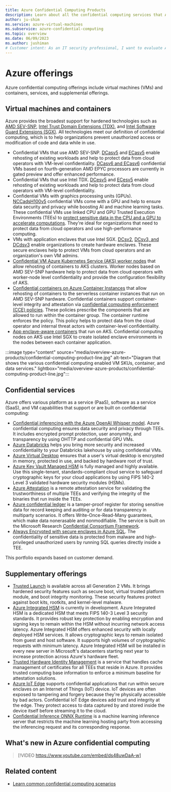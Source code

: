 ```yaml
---
title: Azure Confidential Computing Products
description: Learn about all the confidential computing services that Azure provides.
author: ju-shim
ms.service: azure-virtual-machines
ms.subservice: azure-confidential-computing
ms.topic: overview
ms.date: 06/09/2023
ms.author: jushiman
# Customer intent: As an IT security professional, I want to evaluate Azure's confidential computing offerings, so that I can ensure robust data protection and compliance for sensitive workloads in the cloud.
---
```


# Azure offerings

Azure confidential computing offerings include virtual machines (VMs) and containers, services, and supplemental offerings.

## Virtual machines and containers

Azure provides the broadest support for hardened technologies such as [AMD SEV-SNP](https://www.amd.com/en/developer/sev.html), [Intel Trust Domain Extensions (TDX)](https://www.intel.com/content/www/us/en/developer/tools/trust-domain-extensions/overview.html), and [Intel Software Guard Extensions (SGX)](https://www.intel.com.au/content/www/au/en/architecture-and-technology/software-guard-extensions-enhanced-data-protection.html). All technologies meet our definition of confidential computing, which is to help organizations prevent unauthorized access or modification of code and data while in use.

- Confidential VMs that use AMD SEV-SNP. [DCasv5](/azure/virtual-machines/dcasv5-dcadsv5-series) and [ECasv5](/azure/virtual-machines/ecasv5-ecadsv5-series) enable rehosting of existing workloads and help to protect data from cloud operators with VM-level confidentiality. [DCasv6 and ECasv6](https://techcommunity.microsoft.com/blog/azureconfidentialcomputingblog/preview-new-dcasv6-and-ecasv6-confidential-vms-based-on-4th-generation-amd-epyc%E2%84%A2/4303752) confidential VMs based on fourth-generation AMD EPYC processors are currently in gated preview and offer enhanced performance.
- Confidential VMs that use Intel TDX. [DCesv5](/azure/virtual-machines/sizes/general-purpose/dc-family?tabs=dcasv5%2Cdcedsv5%2Cdcasccv5%2Cdcsv3#tabpanel_2_dcedsv5) and [ECesv5](/azure/virtual-machines/sizes/memory-optimized/ec-family?branch=main#ecesv5-and-ecedsv5-series) enable rehosting of existing workloads and help to protect data from cloud operators with VM-level confidentiality.
- Confidential VMs with graphics processing units (GPUs). [NCCadsH100v5](/azure/virtual-machines/sizes/gpu-accelerated/nccadsh100v5-series) confidential VMs come with a GPU and help to ensure data security and privacy while boosting AI and machine learning tasks. These confidential VMs use linked CPU and GPU Trusted Execution Environments (TEEs) to [protect sensitive data in the CPU and a GPU to accelerate computations](https://techcommunity.microsoft.com/blog/azureconfidentialcomputingblog/general-availability-azure-confidential-vms-with-nvidia-h100-tensor-core-gpus/4242644). They're ideal for organizations that need to protect data from cloud operators and use high-performance computing.
- VMs with application enclaves that use Intel SGX. [DCsv2](/azure/virtual-machines/dcv2-series), [DCsv3, and DCdsv3](/azure/virtual-machines/dcv3-series) enable organizations to create hardware enclaves. These secure enclaves help to protect VMs from cloud operators and an organization's own VM admins.
- [Confidential VM Azure Kubernetes Service (AKS) worker nodes](/azure/confidential-computing/confidential-node-pool-aks) that allow rehosting of containers to AKS clusters. Worker nodes based on AMD SEV-SNP hardware help to protect data from cloud operators with worker-node level confidentiality and provide the configuration flexibility of AKS.
- [Confidential containers on Azure Container Instances](/azure/container-instances/container-instances-confidential-overview) that allow rehosting of containers to the serverless container instances that run on AMD SEV-SNP hardware. Confidential containers support container-level integrity and attestation via [confidential computing enforcement (CCE) policies](/azure/container-instances/container-instances-confidential-overview#confidential-computing-enforcement-policies). These policies prescribe the components that are allowed to run within the container group. The container runtime enforces the policy. This policy helps to protect data from the cloud operator and internal threat actors with container-level confidentiality.
- [App enclave-aware containers](enclave-aware-containers.md) that run on AKS. Confidential computing nodes on AKS use Intel SGX to create isolated enclave environments in the nodes between each container application.

:::image type="content" source="media/overview-azure-products/confidential-computing-product-line.jpg" alt-text="Diagram that shows the various confidential computing enabled VM SKUs, container, and data services." lightbox="media/overview-azure-products/confidential-computing-product-line.jpg":::

## Confidential services

Azure offers various platform as a service (PaaS), software as a service (SaaS), and VM capabilities that support or are built on confidential computing:

- [Confidential inferencing with the Azure OpenAI Whisper model](https://techcommunity.microsoft.com/blog/azureconfidentialcomputingblog/azure-ai-confidential-inferencing-technical-deep-dive/4253150). Azure confidential computing ensures data security and privacy through TEEs. It includes encrypted prompt protection, user anonymity, and transparency by using OHTTP and confidential GPU VMs.
- [Azure Databricks](https://www.databricks.com/blog/announcing-general-availability-azure-databricks-support-azure-confidential-computing-acc) helps you bring more security and increased confidentiality to your Databricks lakehouse by using confidential VMs.
- [Azure Virtual Desktop](/azure/virtual-desktop/deploy-azure-virtual-desktop?tabs=portal) ensures that a user's virtual desktop is encrypted in memory, protected in use, and backed by hardware root of trust.
- [Azure Key Vault Managed HSM](/azure/key-vault/managed-hsm/) is fully managed and highly available. Use this single-tenant, standards-compliant cloud service to safeguard cryptographic keys for your cloud applications by using FIPS 140-2 Level 3 validated hardware security modules (HSMs).
- [Azure Attestation](/azure/attestation/overview) is a remote attestation service for validating the trustworthiness of multiple TEEs and verifying the integrity of the binaries that run inside the TEEs.
- [Azure confidential ledger](/azure/confidential-ledger/overview) is a tamper-proof register for storing sensitive data for record keeping and auditing or for data transparency in multiparty scenarios. It offers Write-Once-Read-Many guarantees, which make data nonerasable and nonmodifiable. The service is built on the Microsoft Research [Confidential Consortium Framework](https://www.microsoft.com/research/project/confidential-consortium-framework/).
- [Always Encrypted with secure enclaves in Azure SQL](/sql/relational-databases/security/encryption/always-encrypted-enclaves). The confidentiality of sensitive data is protected from malware and high-privileged unauthorized users by running SQL queries directly inside a TEE.

This portfolio expands based on customer demand.

## Supplementary offerings

- [Trusted Launch](/azure/virtual-machines/trusted-launch) is available across all Generation 2 VMs. It brings hardened security features such as secure boot, virtual trusted platform module, and boot integrity monitoring. These security features protect against boot kits, rootkits, and kernel-level malware.
- [Azure Integrated HSM](https://techcommunity.microsoft.com/blog/azureinfrastructureblog/securing-azure-infrastructure-with-silicon-innovation/4293834) is currently in development. Azure Integrated HSM is a dedicated HSM that meets FIPS 140-3 Level 3 security standards. It provides robust key protection by enabling encryption and signing keys to remain within the HSM without incurring network access latency. Azure Integrated HSM offers enhanced security with locally deployed HSM services. It allows cryptographic keys to remain isolated from guest and host software. It supports high volumes of cryptographic requests with minimum latency. Azure Integrated HSM will be installed in every new server in Microsoft's datacenters starting next year to increase protection across Azure's hardware fleet.
 - [Trusted Hardware Identity Management](../security/fundamentals/trusted-hardware-identity-management.md) is a service that handles cache management of certificates for all TEEs that reside in Azure. It provides trusted computing base information to enforce a minimum baseline for attestation solutions.
- [Azure IoT Edge](../iot-edge/deploy-confidential-applications.md) supports confidential applications that run within secure enclaves on an Internet of Things (IoT) device. IoT devices are often exposed to tampering and forgery because they're physically accessible by bad actors. Confidential IoT Edge devices add trust and integrity at the edge. They protect access to data captured by and stored inside the device itself before streaming it to the cloud.
- [Confidential Inference ONNX Runtime](https://github.com/microsoft/onnx-server-openenclave) is a machine learning inference server that restricts the machine learning hosting party from accessing the inferencing request and its corresponding response.

## What's new in Azure confidential computing

> [!VIDEO https://www.youtube.com/embed/ds48uwDaA-w]

## Related content

- [Learn common confidential computing scenarios](use-cases-scenarios.md)
